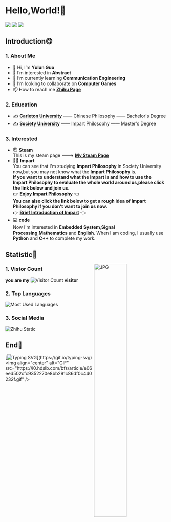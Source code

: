 # Hello,World!👊  

![](https://img.shields.io/badge/-Python-E34F26?style=flat-square&logo=python&logoColor=white)
![](https://img.shields.io/badge/-CSS3-1572B6?style=flat-square&logo=css3)
![](https://img.shields.io/badge/-JavaScript-oringe?style=flat-square&logo=javascript)  

## Introduction😋
### **1. About Me**
- 👋 Hi, I’m **Yulun Guo**
- 👀 I’m interested in **Abstract**
- 🌱 I’m currently learning **Communication Engineering**
- 💞️ I’m looking to collaborate on **Computer Games**
- 📫 How to reach me **[Zhihu Page](https://www.zhihu.com/people/hsbhdsha)**
### **2. Education**  
- ✍ **[Carleton University](https://www.shu.edu.cn/)** —— Chinese Philosophy —— Bachelor's Degree
- ✍ **[Society University](https://www.whu.edu.cn/)** —— Impart Philosophy —— Master's Degree
### **3. Interested**
- 😇 **Steam**  
This is my steam page ---> **[My Steam Page](https://steamcommunity.com/profiles/76561199030548825/)**
- 👯‍♀️ **Impart**  
You can see that I'm studying **Impart Philosophy** in Society University now,but you may not know what the **Impart Philosophy** is.  
**If you want to understand what the Impart is and how to use the Impart Philosophy to evaluate the whole world around us,please click the link below and join us.**  
👉 **[Enjoy Impart Philosophy](https://tse2-mm.cn.bing.net/th/id/OIP-C.dFs-uMarweZg64slgQcncwHaHa?pid=ImgDet&rs=1)** 👈  
**You can also click the link below to get a rough idea of Impart Philosophy if you don't want to join us now.**  
👉 **[Brief Introduction of Impart](https://tse2-mm.cn.bing.net/th/id/OIP-C.dFs-uMarweZg64slgQcncwHaHa?pid=ImgDet&rs=1)** 👈  
- 💻 **code**  
Now I'm interested in **Embedded System**,**Signal Processing**,**Mathematics** and **English**.
When I am coding, I usually use **Python** and **C++** to complete my work.

## Statistic🤗
<img align="right" alt="JPG" width=45% src="https://picx.zhimg.com/v2-d1ec9f29f8e78666ebbbe4ab5debb1bf_r.jpg?source=1940ef5c" />  

### **1. Vistor Count**  
**you are my**
![Visitor Count](https://profile-counter.glitch.me/YulunGuo/count.svg)
**visitor**  
### **2. Top Languages**  
![Most Used Languages](https://github-readme-stats.vercel.app/api/top-langs/?username=YulunGuo&theme=light&layout=compact)  

### **3. Social Media** 
![Zhihu Static](https://stats.justsong.cn/api/zhihu?username=hsbhdsha)
## End🥰  
[![Typing SVG](https://readme-typing-svg.demolab.com?font=Fira+Code&pause=1000&color=06151C&width=435&lines=See+you+again!)](https://git.io/typing-svg)  
<img align="center" alt="GIF" src="https://i0.hdslb.com/bfs/article/e06eed502cfc9352270e8bb291c86df0c440232f.gif" />
